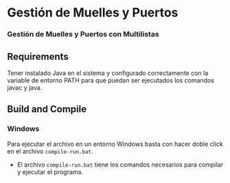 # Gestión de Muelles y Puertos

### Gestión de Muelles y Puertos con Multilistas

## Requirements

Tener instalado Java en el sistema y configurado correctamente con la variable de entorno PATH para que puedan ser ejecutados los comandos javac y java.

## Build and Compile

### Windows

Para ejecutar el archivo en un entorno Windows basta con hacer doble click en el archivo `compile-run.bat`.

- El archivo `compile-run.bat` tiene los comandos necesarios para compilar y ejecutar el programa.
